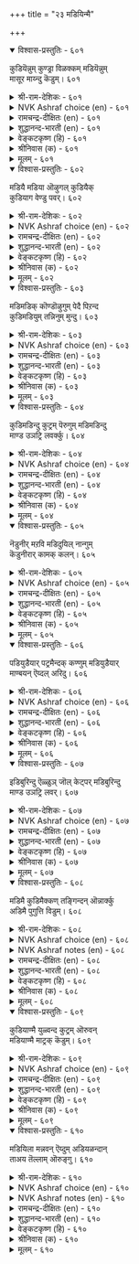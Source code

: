 +++
title = "२३ मडियिन्मै"

+++


<details open><summary>विश्वास-प्रस्तुतिः - ६०१</summary>

कुडियॆन्नुम् कुण्ड्रा विळक्कम् मडियॆन्नुम्  
मासूर माय्न्दु कॆडुम्।       ६०१
</details>

<details><summary>श्री-राम-देशिकः - ६०१</summary>

अधिकारः ६१. आलस्याभावः  
कुलदीपं प्रभायुक्तमालस्याभिहिन्त तमः ।  
क्रमेण समभिव्याप्य शमयेत् प्रभया विना ॥ ६०१॥
</details>

<details><summary>NVK Ashraf choice (en) - ६०१</summary>

०६०१
The eternal flame of a family vanishes
When eclipsed by that dark cloud called laziness.
(Satguru Subramuniyaswami)
</details>

<details><summary>रामचन्द्र-दीक्षितः (en) - ६०१</summary>

601\. kuṭi eṉṉum kuṉṟā viḷakkam, maṭi eṉṉum  
mācu ūra, māyntu keṭum.

601\. If sloth extends its darkness it will extinguish the lustrous lamp of one’s family.  
</details>

<details><summary>शुद्धानन्द-भारती (en) - ६०१</summary>

1\. குடியென்னும் குன்றா விளக்கம் மடியென்னும்  
மாசூர மாய்ந்து கெடும்.  
Quenchless lamp of ancestry goes  
When foul idleness encloses.        601  
</details>

<details><summary>वेङ्कटकृष्ण (हि) - ६०१</summary>

601
जब तम से आलस्य के, आच्छादित हो जाय ।  
अक्षय दीप कुटुंब का, मंद मंद बुझ जाय ॥
</details>

<details><summary>श्रीनिवास (क) - ६०१</summary>

601. कुटुम्बवॆन्नुव नन्दद बॆळकु, सोमारितनवॆन्नुव कत्तलॆ व्यापिसि, आरि होगुत्तदॆ.

</details>

<details><summary>मूलम् - ६०१</summary>

कुडियॆन्नुम् कुण्ड्रा विळक्कम् मडियॆन्नुम्  
मासूर माय्न्दु कॆडुम्।       ६०१
</details>

<details open><summary>विश्वास-प्रस्तुतिः - ६०२</summary>

मडियै मडिया ऒऴुगल् कुडियैक्  
कुडियाग वेण्डु पवर्।       ६०२
</details>

<details><summary>श्री-राम-देशिकः - ६०२</summary>

आलस्यवशमापन्नो यः प्रयत्नविवर्जितः ।  
कुलगौरवहानिः स्याद् दोषाः स्युस्तस्य जीविते ॥ ६०२॥
</details>

<details><summary>NVK Ashraf choice (en) - ६०२</summary>

०६०२
Sloth is dismissed as sloth by those
Who wish to retain their family repute.
(N.V.K. Ashraf)
</details>

<details><summary>रामचन्द्र-दीक्षितः (en) - ६०२</summary>

602\. maṭiyai maṭiyā oḻukal-kuṭiyaik  
kuṭiyāka vēṇṭupavar!.

602\. Those who wish the esteem of their family should never encourage sloth.  
</details>

<details><summary>शुद्धानन्द-भारती (en) - ६०२</summary>

2\. மடியை மடியா ஒழுகல் குடியைக்  
குடியாக வேண்டு பவர்.  
To make your home an ideal home  
Loath sloth as sloth; refuse it room.        602  
</details>

<details><summary>वेङ्कटकृष्ण (हि) - ६०२</summary>

602
जो चाहें निज वंश का, बना रहे उत्कर्ष ।  
नाश करें आलस्य का, करते उसका धर्ष ॥
</details>

<details><summary>श्रीनिवास (क) - ६०२</summary>

602. तम्म वंशवन्नु बॆळकागि बॆळगबयसुववरु, आलस्यवन्नु व्याधियॆन्दु तिळिदु दॊरमाडबेकु.

</details>

<details><summary>मूलम् - ६०२</summary>

मडियै मडिया ऒऴुगल् कुडियैक्  
कुडियाग वेण्डु पवर्।       ६०२
</details>

<details open><summary>विश्वास-प्रस्तुतिः - ६०३</summary>

मडिमडिक् कॊण्डॊऴुगुम् पेदै पिऱन्द  
कुडिमडियुम् तन्निनुम् मुन्दु।       ६०३
</details>

<details><summary>श्री-राम-देशिकः - ६०३</summary>

अनर्थकरमालस्यं जडो यः कुरुते वशे ।  
तन्नाशात्पूर्वमेवास्य कुलं विलयमाप्नुयात् ॥ ६०३॥
</details>

<details><summary>NVK Ashraf choice (en) - ६०३</summary>

०६०३
A fool, who holds on to sloth,
Will ruin his household before he gets ruined.
(N.V.K. Ashraf)
</details>

<details><summary>रामचन्द्र-दीक्षितः (en) - ६०३</summary>

603\. maṭi maṭik koṇṭu oḻukum pētai piṟanta  
kuṭi maṭiyum, taṉṉiṉum muntu.

603\. The family of the fool who hugs sloth in his own lap fades away before him.  
</details>

<details><summary>शुद्धानन्द-भारती (en) - ६०३</summary>

3\. மடிமடிக் கொண்டொழுகும் பேதை பிறந்த  
குடிமடியும் தன்னினும் முந்து.  
The fool who fosters sluggishness  
Before he dies ruins his house.        603  
</details>

<details><summary>वेङ्कटकृष्ण (हि) - ६०३</summary>

603
गोद लिये आलस्य को, जो जड़ करे विलास ।  
होगा उसके पूर्व ही, जात-वंश का नाश ॥
</details>

<details><summary>श्रीनिवास (क) - ६०३</summary>

603. आलसियागि नडॆदु बाळुव मूर्खनु जनिसिद वंशवु अदनिगिन्त मुञ्चॆये अवसान पडॆयुवुदु.

</details>

<details><summary>मूलम् - ६०३</summary>

मडिमडिक् कॊण्डॊऴुगुम् पेदै पिऱन्द  
कुडिमडियुम् तन्निनुम् मुन्दु।       ६०३
</details>

<details open><summary>विश्वास-प्रस्तुतिः - ६०४</summary>

कुडिमडिन्दु कुट्रम् पॆरुगुम् मडिमडिन्दु  
माण्ड उञट्रि लवर्क्कु।       ६०४
</details>

<details><summary>श्री-राम-देशिकः - ६०४</summary>

यो वाऽऽलस्यगुणाविष्टः शुद्धयत्नविवर्जितः ।  
तस्य दोषाः सम्भवन्ति लीयते च कुलोन्नतिः ॥ ६०४॥
</details>

<details><summary>NVK Ashraf choice (en) - ६०४</summary>

०६०४
The society that broods in sloth without striving,
Decays and steeps in crime. *
(J. Narayanaswamy)
</details>

<details><summary>रामचन्द्र-दीक्षितः (en) - ६०४</summary>

604\. kuṭi maṭintu, kuṟṟam perukum-maṭi maṭintu,  
māṇṭa uñaṟṟu ilavarkku.

604\. Faults will be many among those who are devoid of exertion and will result in the ruin of their families.  
</details>

<details><summary>शुद्धानन्द-भारती (en) - ६०४</summary>

4\. குடிமடிந்து குற்றம் பெருகும் மடிமடிந்து  
மாண்ட உஞற்றில வர்க்கு.  
Who strive not high, sunk deep in sloth  
Ruin their house by evil growth.        604  
</details>

<details><summary>वेङ्कटकृष्ण (हि) - ६०४</summary>

604
जो सुस्ती में मग्न हों, यत्न बिना सुविशेष ।  
तो उनका कुल नष्ट हो, बढ़ें दोष निःशेष ॥
</details>

<details><summary>श्रीनिवास (क) - ६०४</summary>

604. सोमारितनदल्ले मुळुगि विशेष प्रयत्नवेनू माडदवरिगॆ, अवर कुलवु नाशवागि, अपराधगळु हॆच्चुवुवु.

</details>

<details><summary>मूलम् - ६०४</summary>

कुडिमडिन्दु कुट्रम् पॆरुगुम् मडिमडिन्दु  
माण्ड उञट्रि लवर्क्कु।       ६०४
</details>

<details open><summary>विश्वास-प्रस्तुतिः - ६०५</summary>

नॆडुनीर् मऱवि मडिदुयिल् नान्गुम्  
कॆडुनीरार् कामक् कलन्।       ६०५
</details>

<details><summary>श्री-राम-देशिकः - ६०५</summary>

दीर्घनिद्रादीर्घसूत्रविस्मृत्यालस्यसंयुताः ।  
नौकां मग्नोन्मुखां प्राप्ता इव नश्यन्ति ते ध्रुवम् ॥ ६०५॥
</details>

<details><summary>NVK Ashraf choice (en) - ६०५</summary>

०६०५
The pleasure-junks of destruction are four:
Procrastination, forgetfulness, sloth and sleep.
(P.S. Sundaram)
</details>

<details><summary>रामचन्द्र-दीक्षितः (en) - ६०५</summary>

605\. neṭu nīr, maṟavi, maṭi, tuyil, nāṉkum  
keṭum nīrār kāmak kalaṉ.

605\. Procrastination, carelessness, sluggardliness and sleep are the four boats fondly entered into by those who go to ruin.  
</details>

<details><summary>शुद्धानन्द-भारती (en) - ६०५</summary>

5\. நெடுநீர் மறவி மடிதுயில் நான்கும்  
கெடுநீரார் காமக் கலன்.  
To lag, forget, idle and doze  
These four are pleasure boats of loss.        605  
</details>

<details><summary>वेङ्कटकृष्ण (हि) - ६०५</summary>

605
दीर्घसूत्रता, विस्मरण, सुस्ती, निद्रा-चाव ।  
जो जन चाहें डूबना, चारों हैं प्रिय नाव ॥
</details>

<details><summary>श्रीनिवास (क) - ६०५</summary>

605. कालविळम्ब, मरॆवु, आलस्य हागू अतिनिद्रॆ- ई नाल्कू कॆडुव स्वभाववुळ्ळवरु बयसि एरुव मोहक
नावॆयागुवुदु.

</details>

<details><summary>मूलम् - ६०५</summary>

नॆडुनीर् मऱवि मडिदुयिल् नान्गुम्  
कॆडुनीरार् कामक् कलन्।       ६०५
</details>

<details open><summary>विश्वास-प्रस्तुतिः - ६०६</summary>

पडियुडैयार् पट्रमैन्दक् कण्णुम् मडियुडैयार्  
माण्बयन् ऎय्दल् अरिदु।       ६०६
</details>

<details><summary>श्री-राम-देशिकः - ६०६</summary>

स्वयं मैत्री भवतु वा महद्भिः चक्रवर्तिभिः ।  
न कोऽपि लाभस्तेन स्यात् आलस्यगुणवान् यदि ॥ ६०६॥
</details>

<details><summary>NVK Ashraf choice (en) - ६०६</summary>

०६०६
Seldom do men possessed by sloth achieve anything great
Even if they possess worldly wealth. *
(Satguru Subramuniyaswami)
</details>

<details><summary>रामचन्द्र-दीक्षितः (en) - ६०६</summary>

606\. paṭi uṭaiyār paṟṟu amaintakkaṇṇum, maṭi uṭaiyār  
māṇ payaṉ eytal aritu.

606\. Even when the wealth of the rulers of all earth is within his reach, the slothful will hardly derive any great benefit from it.  
</details>

<details><summary>शुद्धानन्द-भारती (en) - ६०६</summary>

6\. படியுடையார் பற்றமைந்தக் கண்ணும் மடியுடையார்  
மாண்பயன் எய்தல் அரிது.  
With all the wealth of lords of earth  
The slothful gain nothing of worth.        606  
</details>

<details><summary>वेङ्कटकृष्ण (हि) - ६०६</summary>

606
सार्वभौम की श्री स्वयं, चाहे आवे पास ।  
तो भी जो हैं आलसी, पावें नहिं फल ख़ास ॥
</details>

<details><summary>श्रीनिवास (क) - ६०६</summary>

606. आलसिगळु राजैश्वर्यवन्नु तावागिये पडॆद मेलू (अदरिन्द) विशेष फलवन्नु पडॆयलु साध्यविल्ल.

</details>

<details><summary>मूलम् - ६०६</summary>

पडियुडैयार् पट्रमैन्दक् कण्णुम् मडियुडैयार्  
माण्बयन् ऎय्दल् अरिदु।       ६०६
</details>

<details open><summary>विश्वास-प्रस्तुतिः - ६०७</summary>

इडिबुरिन्दु ऎळ्ळुञ् जॊल् केट्पर् मडिबुरिन्दु  
माण्ड उञट्रि लवर्।       ६०७
</details>

<details><summary>श्री-राम-देशिकः - ६०७</summary>

विशेषयत्नरहिताः कार्येष्वालस्यभाग्जनाः ।  
क्रूरवाक्यैर्विनिन्द्यास्ते भवन्ति सुहृदां पुरः ॥ ६०७॥
</details>

<details><summary>NVK Ashraf choice (en) - ६०७</summary>

०६०७
The lazy ones, inept in noble exertion,
Must endure scolding and scorn. *
(Satguru Subramuniyaswami)
</details>

<details><summary>रामचन्द्र-दीक्षितः (en) - ६०७</summary>

607\. iṭipurintu, eḷḷum col kēṭpar-maṭipurintu  
māṇṭa uñaṟṟu ilavar.

607\. Lovers of idleness with no praiseworthy exertion will be the butt of disgrace and will receive words of rebuke.  
</details>

<details><summary>शुद्धानन्द-भारती (en) - ६०७</summary>

7\. இடிபுரிந்து எள்ளுஞ்சொல் கேட்பர் மடிபுரிந்து  
மாண்ட உஞற்றி லவர்.  
The slothful lacking noble deeds  
Subject themselves to scornful words.        607  
</details>

<details><summary>वेङ्कटकृष्ण (हि) - ६०७</summary>

607
सुस्ती-प्रिय बन, यत्न सुठि, करते नहिं जो लोग ।  
डांट तथा उपहास भी, सुनते हैं वे लोग ॥
</details>

<details><summary>श्रीनिवास (क) - ६०७</summary>

607. आलस्यवन्ने बयसि, विशेषवाद प्रयत्नदल्लि तॊडगदवरु स्नेहितरिन्द कटुवाद अपनिन्दॆगॆ गुरियागुवरु.

</details>

<details><summary>मूलम् - ६०७</summary>

इडिबुरिन्दु ऎळ्ळुञ् जॊल् केट्पर् मडिबुरिन्दु  
माण्ड उञट्रि लवर्।       ६०७
</details>

<details open><summary>विश्वास-प्रस्तुतिः - ६०८</summary>

मडिमै कुडिमैक्कण् तङ्गिन्दन् ऒन्नार्क्कु  
अडिमै पुगुत्ति विडुम्।       ६०८
</details>

<details><summary>श्री-राम-देशिकः - ६०८</summary>

आलस्याभिहितो दोषः सत्कुले जनुषं नरम् ।  
यद्याप्नोति झाडित्येषः शत्रूणां वशमानयेत् ॥ ६०८॥
</details>

<details><summary>NVK Ashraf choice (en) - ६०८</summary>

०६०८
If sloth inhabits a family,
The family will soon be enslaved to its foes. *
(V.V.S. Aiyar)
</details>

<details><summary>NVK Ashraf notes (en) - ६०८</summary>

६०८. Ahort crisp translations, but not close to original: "Sloth enslaves a house to its enemies" - (P.S. Sundaram)
</details>

<details><summary>रामचन्द्र-दीक्षितः (en) - ६०८</summary>

608\. maṭimai kuṭimaikkaṇ taṅkiṉ, taṉ oṉṉārkku  
aṭimai pukuttiviṭum.

608\. If sloth comes to stay in one’s family, it will make one the slave of one’s enemies.  
</details>

<details><summary>शुद्धानन्द-भारती (en) - ६०८</summary>

8\. மடிமை குடிமைக்கண் தங்கின்தன் ஒன்னார்க்கு  
அடிமை புகுத்தி விடும்.  
If sloth invades a noble house  
It will become a slave of foes.        608  
</details>

<details><summary>वेङ्कटकृष्ण (हि) - ६०८</summary>

608
घर कर ले आलस्य यदि, रह कुलीन के पास ।  
उसके रिपु के वश उसे, बनायगा वह दास ॥
</details>

<details><summary>श्रीनिवास (क) - ६०८</summary>

608. आलस्यवु हिरिय वंशद अरसनल्लि सीरिकॊण्डरॆ अवनन्नु हगॆगळ अडियाळिगॆ माडिबिडुवुदु.

</details>

<details><summary>मूलम् - ६०८</summary>

मडिमै कुडिमैक्कण् तङ्गिन्दन् ऒन्नार्क्कु  
अडिमै पुगुत्ति विडुम्।       ६०८
</details>

<details open><summary>विश्वास-प्रस्तुतिः - ६०९</summary>

कुडियाण्मै युळ्वन्द कुट्रम् ऒरुवन्  
मडियाण्मै माट्रक् कॆडुम्।       ६०९
</details>

<details><summary>श्री-राम-देशिकः - ६०९</summary>

कुलीनत्वं पौरुषं च तस्य स्याद्दोषवर्जितम् ।  
आलस्यरूपदोषेण यो भवेन्न वशीकृतः ॥ ६०९॥
</details>

<details><summary>NVK Ashraf choice (en) - ६०९</summary>

०६०९
Even inherent flaws in a family can be overcome
By getting rid of indolence.
(N.V.K. Ashraf)
</details>

<details><summary>रामचन्द्र-दीक्षितः (en) - ६०९</summary>

609\. kuṭi, āṇmaiyuḷ vanta kuṟṟam, oruvaṉ  
maṭi āṇmai māṟṟa, keṭum.

609\. By conquering sloth, one can wipe out the reproach that has come over one’s family.  
</details>

<details><summary>शुद्धानन्द-भारती (en) - ६०९</summary>

9\. குடியாண்மை யுள்வந்த குற்றம் ஒருவன்  
மடியாண்மை மாற்றக் கெடும்.  
The blots on race and rule shall cease  
When one from sloth gets his release.        609  
</details>

<details><summary>वेङ्कटकृष्ण (हि) - ६०९</summary>

609
सुस्ती-पालन बान का, कर देगा यदि अंत ।  
वंश और पुरुषार्थ में, लगे दोष हों अंत ॥
</details>

<details><summary>श्रीनिवास (क) - ६०९</summary>

609. ऒब्बनु तन्न आलस्यवन्नु कित्तॊगॆदरॆ, वंषदल्लियू, अवन कलितनदल्लियू बन्द दोषवु परिहारवागुवुदु.

</details>

<details><summary>मूलम् - ६०९</summary>

कुडियाण्मै युळ्वन्द कुट्रम् ऒरुवन्  
मडियाण्मै माट्रक् कॆडुम्।       ६०९
</details>

<details open><summary>विश्वास-प्रस्तुतिः - ६१०</summary>

मडियिला मन्नवन् ऎय्दुम् अडियळन्दान्  
ताअय तॆल्लाम् ऒरुङ्गु।       ६१०
</details>

<details><summary>श्री-राम-देशिकः - ६१०</summary>

विष्णुस्त्रिविक्रमो भूत्वा मितवान् यज्जगत्त्रयम् ।  
विन्देत् तज्जगत्सर्वमालस्यरहितो नृपः ॥ ६१०॥
</details>

<details><summary>NVK Ashraf choice (en) - ६१०</summary>

०६१०
A king freed of sloth can get at once
All that the Lord had measured by his feet. *
(P.S. Sundaram), (K. Krishnaswamy & Vijaya Ramkumar)
</details>

<details><summary>NVK Ashraf notes (en) - ६१०</summary>

६१०. The word "अडि अळन्दान्" [who measured by his feet] refers to the belief that Lord Vishnu's measured the whole universe in three strides.
</details>

<details><summary>रामचन्द्र-दीक्षितः (en) - ६१०</summary>

610\. maṭi ilā maṉṉavaṉ eytum-aṭi aḷantāṉ  
tāayatu ellām oruṅku.

610\. All the universe once measured by God will be with the king of no sloth.  
</details>

<details><summary>शुद्धानन्द-भारती (en) - ६१०</summary>

10\. மடியிலா மன்னவன் எய்தும் அடியளந்தான்  
தாஅய தெல்லாம் ஒருங்கு.  
The slothless king shall gain en masse  
*All regions trod by Lord apace.        610  
</details>

<details><summary>वेङ्कटकृष्ण (हि) - ६१०</summary>

610
क़दम बढ़ा कर विष्णु ने, जिसे किया था व्याप्त ।  
वह सब आलसहीन नृप, करे एकदम प्राप्त ॥
</details>

<details><summary>श्रीनिवास (क) - ६१०</summary>

610. तन्नडिगळिन्द लोकवन्ने अळॆद भयवन्तनु व्यापिसिरुव भागवन्नॆल्ला आलस्यवन्नु कळॆद अरसनु ऒट्टिगे
पडॆयुवनु.
</details>

<details><summary>मूलम् - ६१०</summary>

मडियिला मन्नवन् ऎय्दुम् अडियळन्दान्  
ताअय तॆल्लाम् ऒरुङ्गु।       ६१०
</details>

